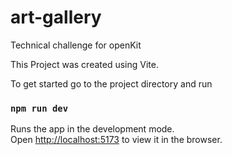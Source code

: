 # art-gallery
Technical challenge for openKit

This Project was created using Vite.

To get started go to the project directory and run 

### `npm run dev`

Runs the app in the development mode.\
Open [http://localhost:5173](http://localhost:5173) to view it in the browser.

